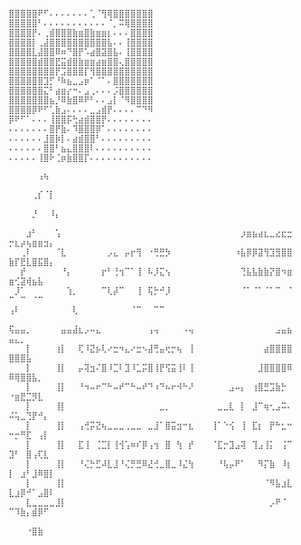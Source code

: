 ⣿⣿⣿⣿⣿⠟⠋⠄⠄⠄⠄⠄⠄⠄⢁⠈⢻⢿⣿⣿⣿⣿⣿⣿⣿
⣿⣿⣿⣿⣿⠃⠄⠄⠄⠄⠄⠄⠄⠄⠄⠄⠄⠈⡀⠭⢿⣿⣿⣿⣿
⣿⣿⣿⣿⡟⠄⢀⣾⣿⣿⣿⣷⣶⣿⣷⣶⣶⡆⠄⠄⠄⣿⣿⣿⣿
⣿⣿⣿⣿⡇⢀⣼⣿⣿⣿⣿⣿⣿⣿⣿⣿⣿⣧⠄⠄⢸⣿⣿⣿⣿
⣿⣿⣿⣿⣇⣼⣿⣿⠿⠶⠙⣿⡟⠡⣴⣿⣽⣿⣧⠄⢸⣿⣿⣿⣿
⣿⣿⣿⣿⣿⣾⣿⣿⣟⣭⣾⣿⣷⣶⣶⣴⣶⣿⣿⢄⣿⣿⣿⣿⣿
⣿⣿⣿⣿⣿⣿⣿⣿⡟⣩⣿⣿⣿⡏⢻⣿⣿⣿⣿⣿⣿⣿⣿⣿⣿
⣿⣿⣿⣿⣿⣿⣹⡋⠘⠷⣦⣀⣠⡶⠁⠈⠁⠄⣿⣿⣿⣿⣿⣿⣿
⣿⣿⣿⣿⣿⣿⣍⠃⣴⣶⡔⠒⠄⣠⢀⠄⠄⠄⡨⣿⣿⣿⣿⣿⣿
⣿⣿⣿⣿⣿⣿⣿⣦⡘⠿⣷⣿⠿⠟⠃⠄⠄⣠⡇⠈⠻⣿⣿⣿⣿
⣿⣿⣿⣿⡿⠟⠋⢁⣷⣠⠄⠄⠄⠄⣀⣠⣾⡟⠄⠄⠄⠄⠉⠙⠻
⡿⠟⠋⠁⠄⠄⠄⢸⣿⣿⡯⢓⣴⣾⣿⣿⡟⠄⠄⠄⠄⠄⠄⠄⠄
⠄⠄⠄⠄⠄⠄⠄⣿⡟⣷⠄⠹⣿⣿⣿⡿⠁⠄⠄⠄⠄⠄⠄⠄⠄
⠄⠄⠄⠄⠄⠄⣸⣿⡷⡇⠄⣴⣾⣿⣿⠃⠄⠄⠄⠄⠄⠄⠄⠄⠄
⠄⠄⠄⠄⠄⠄⣿⣿⠃⣦⣄⣿⣿⣿⠇⠄⠄⠄⠄⠄⠄⠄⠄⠄⠄
⠄⠄⠄⠄⠄⢸⣿⠗⢈⡶⣷⣿⣿⡏⠄⠄⠄⠄⠄⠄⠄⠄⠄⠄⠄


⠀⠀⠀⠀⠀⢠⢦⠀⠀⠀⠀⠀⠀⠀⠀⠀⠀⠀⠀⠀⠀⠀⠀⠀⠀⠀⠀⠀⠀⠀⠀⠀⠀⠀⠀⠀⠀⠀⠀⠀⠀⠀⠀⠀⠀⠀⠀⠀⠀⠀⠀⠀⠀⠀⠀⠀⠀
⠀⠀⠀⠀⢀⡎⠈⡇⠀⠀⠀⠀⠀⠀⠀⠀⠀⠀⠀⠀⠀⠀⠀⠀⠀⠀⠀⠀⠀⠀⠀⠀⠀⠀⠀⠀⠀⠀⠀⠀⠀⠀⠀⠀⠀⠀⠀⠀⠀⠀⠀⠀⠀⠀⠀⠀⠀
⠀⠀⠀⠀⡘⠀⠀⠸⡄⠀⠀⠀⠀⠀⠀⠀⠀⠀⠀⠀⠀⠀⠀⠀⠀⠀⠀⠀⠀⠀⠀⠀⠀⠀⠀⠀⠀⠀⠀⠀⠀⠀⠀⠀⠀⠀⠀⠀⠀⠀⠀⠀⠀⠀⠀⠀⠀
⠀⠀⠀⣰⠃⠀⠀⠀⢡⠀⠀⠀⠀⠀⠀⠀⠀⠀⠀⠀⠀⠀⠀⠀⠀⠀⠀⠀⠀⠀⠀⠀⠀⠀⠀⠀⠀⠀⠀⠀⡰⣶⣦⣴⣆⣀⣔⣖⣒⡒⣆⡴⢦⣶⣶⣲⡄
⠀⠀⢀⠇⠀⠀⠀⠀⠈⣇⠀⠀⠀⠀⠀⠀⠀⡠⣄⠀⡤⡖⢻⠀⠐⢛⣛⡳⠀⠀⠀⠀⠀⠀⠀⠀⠀⠀⠀⠰⣧⡿⡿⣽⢻⣹⣻⣿⣿⣷⡏⣟⣇⣿⣯⣿⡄
⠀⠀⡞⠀⠀⠀⠀⠀⠀⠘⡄⠀⠀⠀⠀⠀⡖⠃⢘⢲⠉⠁⢸⠀⠧⡸⣍⢢⠀⠀⠀⠀⠀⠀⠀⠀⠀⠀⠀⠀⢙⣧⣧⣷⣷⡝⣿⠲⣶⣶⢊⣽⢾⣦⣧⠀⠀
⠀⡸⠁⠀⠀⠀⠀⠀⠀⠀⢱⡀⠀⠀⠀⠀⠉⢇⡼⠉⠀⠀⢸⠀⢯⡓⠚⡸⠀⠀⠀⠀⠀⠀⠀⠀⠀⠀⠀⠀⠈⠁⠈⠁⠈⠁⠉⠀⠈⠉⠀⠉⠀⠈⠉⠀⠀
⢠⠇⠀⠀⠀⠀⠀⠀⠀⠀⠀⢇⠀⠀⠀⠀⠀⠀⠀⠀⠀⠈⠉⠀⠀⠉⠉⠀⠀⠀⠀⠀⠀⠀⠀⠀⠀⠀⠀⠀⠀⠀⠀⠀⠀⠀⠀⠀⠀⠀⠀⠀⠀⠀⠀⠀⠀
⢯⣤⣤⡀⠀⠀⠀⠀⠀⣤⣤⣼⣆⡠⠤⣄⠀⠀⠀⠀⠀⠀⠀⠀⢠⢤⠀⠀⠀⠀⠠⢤⠀⠀⠀⠀⠀⠀⠀⠀⠀⠀⠀⠀⠀⠀⣠⣤⣦⣤⣄⡀⠀⠀⠀⠀⠀
⠀⠀⠀⡇⠀⠀⠀⠀⢰⡇⠀⠀⢏⠸⣝⡦⢇⠔⣒⠲⣄⠔⣒⠢⣼⢛⣤⢖⡒⢦⠀⢸⠀⠀⠀⠀⠀⠀⠀⠀⠀⠀⠀⠀⣴⣿⣿⣿⣿⣿⣿⣿⣧⠀⠀⠀⠀
⠀⠀⠀⡇⠀⠀⠀⠀⢸⡇⠀⠀⡤⢽⣲⠌⣿⠸⣉⠇⣹⠸⣁⡭⣿⢸⡟⢫⣭⢸⠇⢸⠀⠀⠀⠀⠀⠀⠀⠀⠀⠀⠀⣸⣿⣿⣿⣿⠿⠿⢿⣿⣿⣧⡀⠀⠀
⠀⠀⠀⡇⠀⠀⠀⠀⢸⡇⠀⠀⠘⠲⠤⠖⠉⠓⠤⠞⠉⠓⠤⠞⠙⠰⠙⠦⠖⠺⠓⠜⠀⠀⠀⠀⠀⠀⣠⠤⡄⠀⢰⣿⣛⣩⣷⡓⠀⠐⣶⣟⣉⡻⣇⠀⠀
⠀⠀⠀⡇⠀⠀⠀⠀⢸⡇⠀⠀⠀⠀⠀⠀⠀⠀⠀⠀⠀⠀⠀⠀⠀⠀⣀⡀⠀⠀⠀⠀⠀⠀⠀⠀⣀⣀⣇⠀⡇⠀⣸⠉⢶⢂⣠⠭⠄⠬⢥⣀⢙⡟⠚⡄⠀
⠀⠀⠀⡇⠀⠀⠀⠀⢸⡇⠀⠀⢠⢚⡭⣝⢦⣀⣀⣀⢀⣀⣀⠀⣀⣸⠁⣿⣭⣲⠒⣆⠀⠀⠀⢸⠁⠑⢪⠀⢸⠀⣏⡆⠀⡟⠓⣂⠒⠒⡒⠛⣏⠀⢠⡇⠀
⠀⠀⠀⡇⠀⠀⠀⠀⢸⡇⠀⠀⣏⢸⠀⢈⣉⡇⢸⢺⢡⠶⠎⡿⢠⢲⠀⣿⠀⢳⠀⡞⠀⠀⠀⠈⣏⡒⣹⣠⢽⠀⢹⣠⢸⡅⠀⢨⠉⣹⠃⠀⣿⢠⢏⣇⠀
⠀⠀⠀⡇⠀⠀⠀⠀⢸⡇⠀⠀⠘⢌⡓⣋⠼⣇⣸⠘⢌⡛⣛⠿⣜⢚⣀⣿⣀⠸⣌⢳⠀⠀⠀⠀⠘⢧⡤⠟⠁⠀⠀⠻⡍⣷⠀⠸⡆⡇⠀⣰⠃⣸⠿⣿⡇
⠀⠀⠀⡇⠀⠀⠀⠀⢸⡇⠀⠀⠀⠀⠀⠀⠀⠀⠀⠀⠀⠀⠀⠀⠀⠀⠀⠀⠀⠀⠀⠀⠀⠀⠀⠀⠀⠀⠀⠀⠀⠀⠀⠀⠈⠻⣧⣰⣇⣇⣰⡿⠚⠁⣠⣿⠇
⠀⠀⠀⣇⣀⣀⣀⣀⣸⡇⠀⠀⠀⠀⠀⠀⠀⠀⠀⠀⠀⠀⠀⠀⠀⠀⠀⠀⠀⠀⠀⠀⠀⠀⠀⠀⠀⠀⠀⠀⠀⠀⠀⠀⠀⡠⠟⠈⠀⠉⠹⣷⡄⣾⡿⠋⠀
⠀⠀⠀⠀⠀⠀⠀⠀⠀⠀⠀⠀⠀⠀⠀⠀⠀⠀⠀⠀⠀⠀⠀⠀⠀⠀⠀⠀⠀⠀⠀⠀⠀⠀⠀⠀⠀⠀⠀⠀⠀⠀⠀⠀⠀⠀⠀⠀⠀⠀⠀⠀⠐⣿⣷⠀⠀
